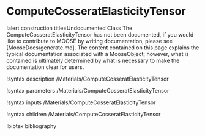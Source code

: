 <!-- MOOSE Documentation Stub: Remove this when content is added. -->

# ComputeCosseratElasticityTensor

!alert construction title=Undocumented Class
The ComputeCosseratElasticityTensor has not been documented, if you would like to contribute to MOOSE by
writing documentation, please see [MooseDocs/generate.md]. The content contained on this page explains
the typical documentation associated with a MooseObject; however, what is contained is ultimately
determined by what is necessary to make the documentation clear for users.

!syntax description /Materials/ComputeCosseratElasticityTensor

!syntax parameters /Materials/ComputeCosseratElasticityTensor

!syntax inputs /Materials/ComputeCosseratElasticityTensor

!syntax children /Materials/ComputeCosseratElasticityTensor

!bibtex bibliography
